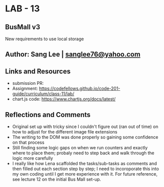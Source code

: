 # LAB - 13

## BusMall v3
New requirements to use local storage


## Author: Sang Lee | sanglee76@yahoo.com

## Links and Resources
+ submission PR: 
+ Assignment: https://codefellows.github.io/code-201-guide/curriculum/class-11/lab/
+ chart.js code: https://www.chartjs.org/docs/latest/


## Reflections and Comments
+ Original set up with tricky since I couldn't figure out (ran out of time) on how to adjust for the different image file extensions
+ The writing to the DOM was done properly so gaining some confidence on that process
+ Still finding some logic gaps on when we run counters and exactly where to place them; probaly need to step back and walk through the logic more carefully
+ I really like how Lena scaffolded the tasks/sub-tasks as comments and then filled out each section step by step; I need to incoroporate this into my own coding until I get more experience with it. For future reference, see lecture 12 on the initial Bus Mall set-up.



